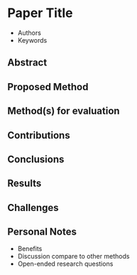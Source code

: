 # Paper Title

- Authors
- Keywords

## Abstract

## Proposed Method

## Method(s) for evaluation

## Contributions

## Conclusions

## Results

## Challenges

## Personal Notes

- Benefits
- Discussion compare to other methods
- Open-ended research questions
